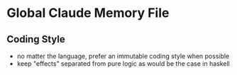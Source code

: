 # Global Claude Memory File

## Coding Style

- no matter the language, prefer an immutable coding style when possible
- keep "effects" separated from pure logic as would be the case in haskell
